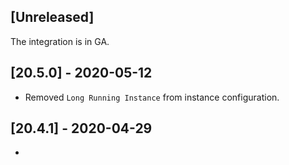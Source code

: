 ## [Unreleased]
The integration is in GA.

## [20.5.0] - 2020-05-12
  - Removed `Long Running Instance` from instance configuration.

## [20.4.1] - 2020-04-29
-
